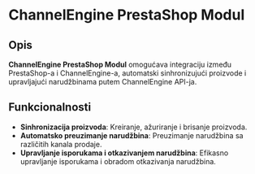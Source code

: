 # ChannelEngine PrestaShop Modul

## Opis
**ChannelEngine PrestaShop Modul** omogućava integraciju između PrestaShop-a i ChannelEngine-a, automatski sinhronizujući proizvode i upravljajući narudžbinama putem ChannelEngine API-ja.

## Funkcionalnosti
- **Sinhronizacija proizvoda**: Kreiranje, ažuriranje i brisanje proizvoda.
- **Automatsko preuzimanje narudžbina**: Preuzimanje narudžbina sa različitih kanala prodaje.
- **Upravljanje isporukama i otkazivanjem narudžbina**: Efikasno upravljanje isporukama i obradom otkazivanja narudžbina.
